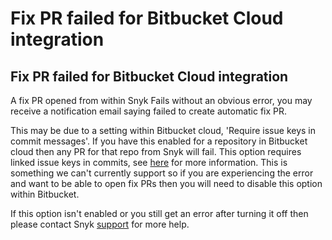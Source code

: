 # Fix PR failed for Bitbucket Cloud integration

## Fix PR failed for Bitbucket Cloud integration

A fix PR opened from within Snyk Fails without an obvious error, you may receive a notification email saying failed to create automatic fix PR.

This may be due to a setting within Bitbucket cloud, 'Require issue keys in commit messages'. If you have this enabled for a repository in Bitbucket cloud then any PR for that repo from Snyk will fail. This option requires linked issue keys in commits, see [here](https://support.atlassian.com/bitbucket-cloud/docs/link-to-a-web-service/#Linktoawebservice-Requirelinkedissuekeysincommits) for more information. This is something we can't currently support so if you are experiencing the error and want to be able to open fix PRs then you will need to disable this option within Bitbucket.

If this option isn't enabled or you still get an error after turning it off then please contact Snyk [support](https://support.snyk.io/hc/en-us/requests/new) for more help.

